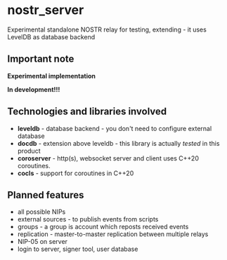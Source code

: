 # nostr_server
Experimental standalone NOSTR relay for testing, extending - it uses LevelDB as database backend


## Important note

**Experimental implementation**

**In development!!!**


## Technologies and libraries involved

* **leveldb** - database backend - you don't need to configure external database
* **docdb** - extension above leveldb - this library is actually *tested* in this product
* **coroserver** - http(s), websocket server and client uses C++20 coroutines.
* **cocls** - support for coroutines in C++20

## Planned features 

* all possible NIPs
* external sources - to publish events from scripts
* groups - a group is account which reposts received events
* replication - master-to-master replication between multiple relays
* NIP-05 on server
* login to server, signer tool, user database

